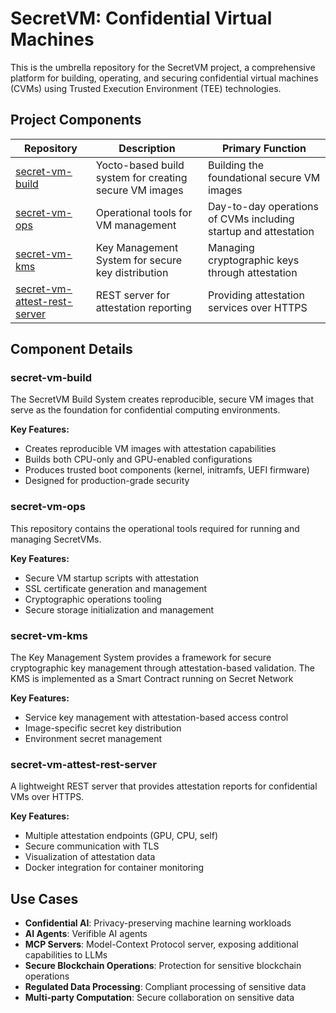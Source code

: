 # SecretVM: Confidential Virtual Machines

This is the umbrella repository for the SecretVM project, a comprehensive platform for building, operating, and securing confidential virtual machines (CVMs) using Trusted Execution Environment (TEE) technologies.

## Project Components

| Repository | Description | Primary Function |
|------------|-------------|------------------|
| [secret-vm-build](https://github.com/scrtlabs/secret-vm-build) | Yocto-based build system for creating secure VM images | Building the foundational secure VM images |
| [secret-vm-ops](https://github.com/scrtlabs/secret-vm-ops) | Operational tools for VM management | Day-to-day operations of CVMs including startup and attestation |
| [secret-vm-kms](https://github.com/scrtlabs/secret-vm-kms) | Key Management System for secure key distribution | Managing cryptographic keys through attestation |
| [secret-vm-attest-rest-server](https://github.com/scrtlabs/secret-vm-attest-rest-server) | REST server for attestation reporting | Providing attestation services over HTTPS |

## Component Details

### secret-vm-build

The SecretVM Build System creates reproducible, secure VM images that serve as the foundation for confidential computing environments.

**Key Features:**
- Creates reproducible VM images with attestation capabilities
- Builds both CPU-only and GPU-enabled configurations
- Produces trusted boot components (kernel, initramfs, UEFI firmware)
- Designed for production-grade security

### secret-vm-ops

This repository contains the operational tools required for running and managing SecretVMs.

**Key Features:**
- Secure VM startup scripts with attestation
- SSL certificate generation and management
- Cryptographic operations tooling
- Secure storage initialization and management

### secret-vm-kms

The Key Management System provides a framework for secure cryptographic key management through attestation-based validation.
The KMS is implemented as a Smart Contract running on Secret Network

**Key Features:**
- Service key management with attestation-based access control
- Image-specific secret key distribution
- Environment secret management

### secret-vm-attest-rest-server

A lightweight REST server that provides attestation reports for confidential VMs over HTTPS.

**Key Features:**
- Multiple attestation endpoints (GPU, CPU, self)
- Secure communication with TLS
- Visualization of attestation data
- Docker integration for container monitoring

## Use Cases

- **Confidential AI**: Privacy-preserving machine learning workloads
- **AI Agents**: Verifible AI agents
- **MCP Servers**: Model-Context Protocol server, exposing additional capabilities to LLMs
- **Secure Blockchain Operations**: Protection for sensitive blockchain operations
- **Regulated Data Processing**: Compliant processing of sensitive data
- **Multi-party Computation**: Secure collaboration on sensitive data

